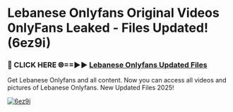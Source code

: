 # Lebanese Onlyfans Original Videos 0nlyFans Leaked - Files Updated! (6ez9i)

<h3>🔴 CLICK HERE 🌐==►► <a href="https://tinyurl.com/ehrbuxhb" rel="nofollow">Lebanese Onlyfans Updated Files</a></h3>

Get Lebanese Onlyfans and all content. Now you can access all videos and pictures of Lebanese Onlyfans. New Updated Files 2025!

[![6ez9i](https://i.imgur.com/lVYEuWS.gif)](https://tinyurl.com/ehrbuxhb)
